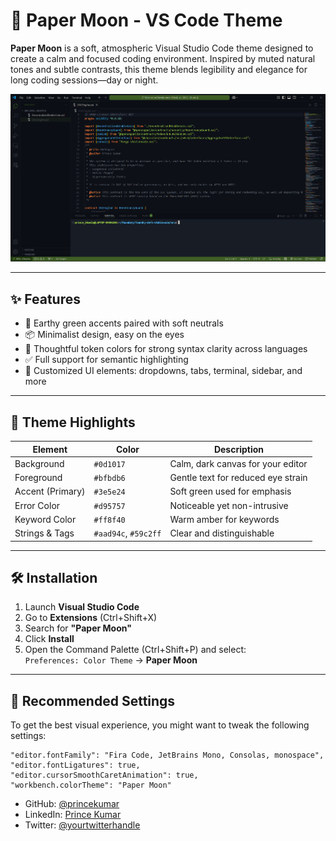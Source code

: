 # 🌙 Paper Moon - VS Code Theme

**Paper Moon** is a soft, atmospheric Visual Studio Code theme designed to create a calm and focused coding environment. Inspired by muted natural tones and subtle contrasts, this theme blends legibility and elegance for long coding sessions—day or night.

![Paper Moon Theme Screenshot](./img/Screenshot%202025-08-07%20015922.png)

---

## ✨ Features

- 🌾 Earthy green accents paired with soft neutrals
- 📦 Minimalist design, easy on the eyes
- 🧠 Thoughtful token colors for strong syntax clarity across languages
- ✅ Full support for semantic highlighting
- 🧩 Customized UI elements: dropdowns, tabs, terminal, sidebar, and more

---

## 🎨 Theme Highlights

| Element          | Color                | Description                        |
| ---------------- | -------------------- | ---------------------------------- |
| Background       | `#0d1017`            | Calm, dark canvas for your editor  |
| Foreground       | `#bfbdb6`            | Gentle text for reduced eye strain |
| Accent (Primary) | `#3e5e24`            | Soft green used for emphasis       |
| Error Color      | `#d95757`            | Noticeable yet non-intrusive       |
| Keyword Color    | `#ff8f40`            | Warm amber for keywords            |
| Strings & Tags   | `#aad94c`, `#59c2ff` | Clear and distinguishable          |

---

## 🛠 Installation

1. Launch **Visual Studio Code**
2. Go to **Extensions** (Ctrl+Shift+X)
3. Search for **"Paper Moon"**
4. Click **Install**
5. Open the Command Palette (Ctrl+Shift+P) and select:  
   `Preferences: Color Theme` → **Paper Moon**

---

## 🧪 Recommended Settings

To get the best visual experience, you might want to tweak the following settings:

```jsonc
"editor.fontFamily": "Fira Code, JetBrains Mono, Consolas, monospace",
"editor.fontLigatures": true,
"editor.cursorSmoothCaretAnimation": true,
"workbench.colorTheme": "Paper Moon"
```

- GitHub: [@princekumar](https://github.com/BhamlaPrince)
- LinkedIn: [Prince Kumar](www.linkedin.com/in/prince-kumar-342235237)
- Twitter: [@yourtwitterhandle](https://x.com/BhamlaPrince)
